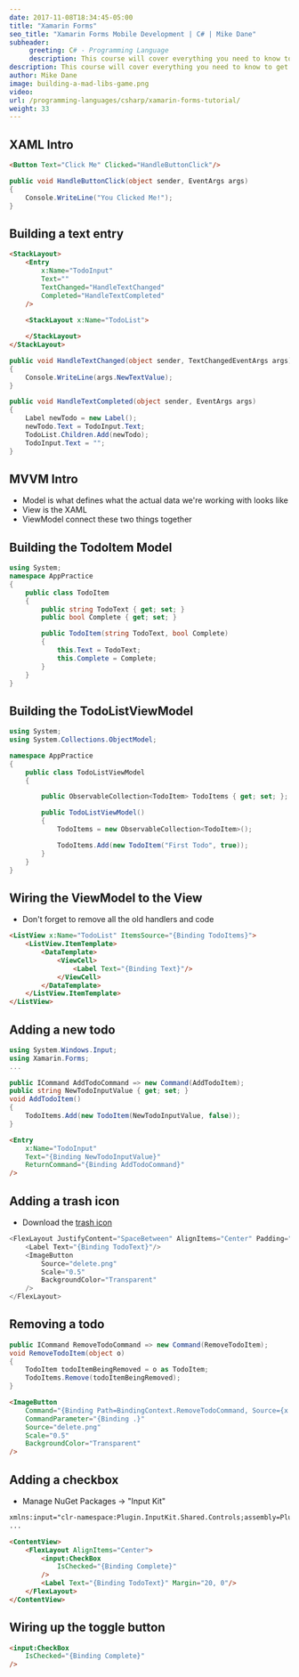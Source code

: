 ```yaml
---
date: 2017-11-08T18:34:45-05:00
title: "Xamarin Forms"
seo_title: "Xamarin Forms Mobile Development | C# | Mike Dane"
subheader:
     greeting: C# - Programming Language
     description: This course will cover everything you need to know to get started with Xamarin Forms mobile development
description: This course will cover everything you need to know to get started with Xamarin Forms mobile development
author: Mike Dane
image: building-a-mad-libs-game.png
video: 
url: /programming-languages/csharp/xamarin-forms-tutorial/
weight: 33
---
```


## XAML Intro

```html
<Button Text="Click Me" Clicked="HandleButtonClick"/>
```

```cs
public void HandleButtonClick(object sender, EventArgs args)
{
    Console.WriteLine("You Clicked Me!");
}
```

## Building a text entry

```html
<StackLayout>
    <Entry
        x:Name="TodoInput"
        Text=""
        TextChanged="HandleTextChanged"
        Completed="HandleTextCompleted"
    />
    
    <StackLayout x:Name="TodoList">

    </StackLayout>
</StackLayout>
```

```cs
public void HandleTextChanged(object sender, TextChangedEventArgs args)
{
    Console.WriteLine(args.NewTextValue);
}

public void HandleTextCompleted(object sender, EventArgs args)
{
    Label newTodo = new Label();
    newTodo.Text = TodoInput.Text;
    TodoList.Children.Add(newTodo);
    TodoInput.Text = "";
}
```

## MVVM Intro

- Model is what defines what the actual data we're working with looks like
- View is the XAML
- ViewModel connect these two things together

## Building the TodoItem Model

```cs
using System;
namespace AppPractice
{
    public class TodoItem
    {
        public string TodoText { get; set; }
        public bool Complete { get; set; }

        public TodoItem(string TodoText, bool Complete)
        {
            this.Text = TodoText;
            this.Complete = Complete;
        }
    }
}
```

## Building the TodoListViewModel

```cs
using System;
using System.Collections.ObjectModel;

namespace AppPractice
{
    public class TodoListViewModel
    {

        public ObservableCollection<TodoItem> TodoItems { get; set; };

        public TodoListViewModel()
        {
            TodoItems = new ObservableCollection<TodoItem>();

            TodoItems.Add(new TodoItem("First Todo", true));
        }
    }
}
```

## Wiring the ViewModel to the View

- Don't forget to remove all the old handlers and code

```html
<ListView x:Name="TodoList" ItemsSource="{Binding TodoItems}">
    <ListView.ItemTemplate>
        <DataTemplate>
            <ViewCell>
                <Label Text="{Binding Text}"/>
            </ViewCell>
        </DataTemplate>
    </ListView.ItemTemplate>
</ListView>
```

## Adding a new todo

```cs
using System.Windows.Input;
using Xamarin.Forms;
...

public ICommand AddTodoCommand => new Command(AddTodoItem);
public string NewTodoInputValue { get; set; }
void AddTodoItem()
{
    TodoItems.Add(new TodoItem(NewTodoInputValue, false));
}
```

```html
<Entry
    x:Name="TodoInput"
    Text="{Binding NewTodoInputValue}"
    ReturnCommand="{Binding AddTodoCommand}"
/>
```

## Adding a trash icon

- Download the [trash icon](/assets/delete.png)

```cs
<FlexLayout JustifyContent="SpaceBetween" AlignItems="Center" Padding="20, 0">
    <Label Text="{Binding TodoText}"/>
    <ImageButton
        Source="delete.png"
        Scale="0.5"
        BackgroundColor="Transparent"   
    />
</FlexLayout>
```

## Removing a todo

```cs
public ICommand RemoveTodoCommand => new Command(RemoveTodoItem);
void RemoveTodoItem(object o)
{
    TodoItem todoItemBeingRemoved = o as TodoItem;
    TodoItems.Remove(todoItemBeingRemoved);
}
```

```html
<ImageButton
    Command="{Binding Path=BindingContext.RemoveTodoCommand, Source={x:Reference TodoList}}"
    CommandParameter="{Binding .}"
    Source="delete.png"
    Scale="0.5"
    BackgroundColor="Transparent"   
/>
```

## Adding a checkbox

- Manage NuGet Packages -> "Input Kit"

```html
xmlns:input="clr-namespace:Plugin.InputKit.Shared.Controls;assembly=Plugin.InputKit"
...

<ContentView>
    <FlexLayout AlignItems="Center">
        <input:CheckBox
            IsChecked="{Binding Complete}"
        />
        <Label Text="{Binding TodoText}" Margin="20, 0"/>
    </FlexLayout>
</ContentView>
```

## Wiring up the toggle button

```html
<input:CheckBox
    IsChecked="{Binding Complete}"
/>
```
